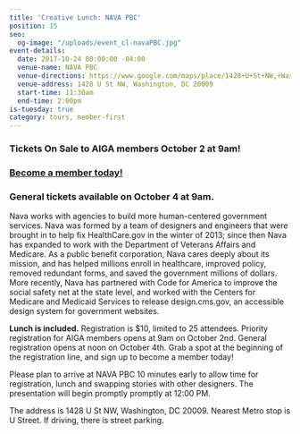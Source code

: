 ```yaml
---
title: 'Creative Lunch: NAVA PBC'
position: 15
seo:
  og-image: "/uploads/event_cl-navaPBC.jpg"
event-details:
  date: 2017-10-24 00:00:00 -04:00
  venue-name: NAVA PBC
  venue-directions: https://www.google.com/maps/place/1428+U+St+NW,+Washington,+DC+20009/@38.9167108,-77.0353563,17z/data=!3m1!4b1!4m5!3m4!1s0x89b7b7e7f9a07a85:0xabdf02f4fd861fc3!8m2!3d38.9167108!4d-77.0331676
  venue-address: 1428 U St NW, Washington, DC 20009
  start-time: 11:30am
  end-time: 2:00pm
is-tuesday: true
category: tours, member-first
---
```


### Tickets On Sale to AIGA members October 2 at 9am! 

### [Become a member today!](https://dc.aiga.org/membership/membership-rates/)

### General tickets available on October 4 at 9am.

Nava works with agencies to build more human-centered government services. Nava was formed by a team of designers and engineers that were brought in to help fix HealthCare.gov in the winter of 2013; since then Nava has expanded to work with the Department of Veterans Affairs and Medicare. As a public benefit corporation, Nava cares deeply about its mission, and has helped millions enroll in healthcare, improved policy, removed redundant forms, and saved the government millions of dollars. More recently, Nava has partnered with Code for America to improve the social safety net at the state level, and worked with the Centers for Medicare and Medicaid Services to release design.cms.gov, an accessible design system for government websites.

**Lunch is included.** Registration is $10, limited to 25 attendees. Priority registration for AIGA members opens at 9am on October 2nd. General registration opens at noon on October 4th. Grab a spot at the beginning of the registration line, and sign up to become a member today!
 
Please plan to arrive at NAVA PBC 10 minutes early to allow time for registration, lunch and swapping stories with other designers. The presentation will begin promptly promptly at 12:00 PM.
 
The address is 1428 U St NW, Washington, DC 20009. Nearest Metro stop is U Street. If driving, there is street parking. 
